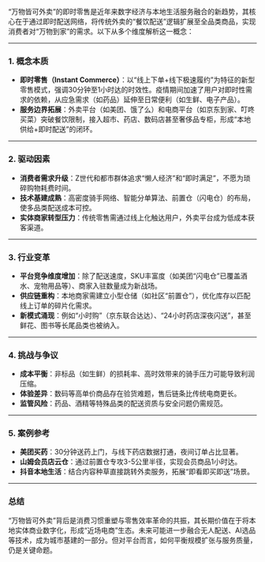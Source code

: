 “万物皆可外卖”的即时零售是近年来数字经济与本地生活服务融合的新趋势，其核心在于通过即时配送网络，将传统外卖的“餐饮配送”逻辑扩展至全品类商品，实现消费者对“万物到家”的需求。以下从多个维度解析这一概念：

---

### 1. **概念本质**
- **即时零售（Instant Commerce）**：以“线上下单+线下极速履约”为特征的新型零售模式，强调30分钟至1小时达的时效性。疫情期间加速了用户对即时性需求的依赖，从应急需求（如药品）延伸至日常便利（如生鲜、电子产品）。
- **服务边界拓展**：外卖平台（如美团、饿了么）和电商平台（如京东到家、叮咚买菜）突破餐饮限制，接入超市、药店、数码店甚至奢侈品专柜，形成“本地供给+即时配送”的闭环。

---

### 2. **驱动因素**
- **消费者需求升级**：Z世代和都市群体追求“懒人经济”和“即时满足”，不愿为琐碎购物耗费时间。
- **技术基建成熟**：高密度骑手网络、智能分单算法、前置仓（闪电仓）的布局，使多品类配送成本可控。
- **实体商家转型压力**：传统零售需通过线上化触达用户，外卖平台成为低成本获客渠道。

---

### 3. **行业变革**
- **平台竞争维度增加**：除了配送速度，SKU丰富度（如美团“闪电仓”已覆盖酒水、宠物用品等）、商家入驻数量成为新战场。
- **供应链重构**：本地商家需建立小型仓储（如社区“前置仓”），优化库存以匹配线上订单的碎片化需求。
- **新模式涌现**：例如“小时购”（京东联合达达）、“24小时药店深夜闪送”，甚至鲜花、图书等长尾品类也被纳入。

---

### 4. **挑战与争议**
- **成本平衡**：非标品（如生鲜）的损耗率、高时效带来的骑手压力可能导致利润压缩。
- **体验差异**：数码等高单价商品存在验货难题，售后链条比传统电商更长。
- **监管风险**：药品、酒精等特殊品类的配送资质与安全问题仍需规范。

---

### 5. **案例参考**
- **美团买药**：30分钟送药上门，与线下药店数据打通，夜间订单占比显著。
- **山姆会员店云仓**：通过前置仓专攻3-5公里半径，实现会员商品1小时达。
- **抖音本地生活**：结合内容种草直接跳转外卖服务，拓展“即看即买即送”场景。

---

### 总结
“万物皆可外卖”背后是消费习惯重塑与零售效率革命的共振，其长期价值在于将本地实体商业数字化，形成“近场电商”生态。未来可能进一步融合无人配送、AI选品等技术，成为城市基建的一部分。但对平台而言，如何平衡规模扩张与服务质量，仍是关键命题。